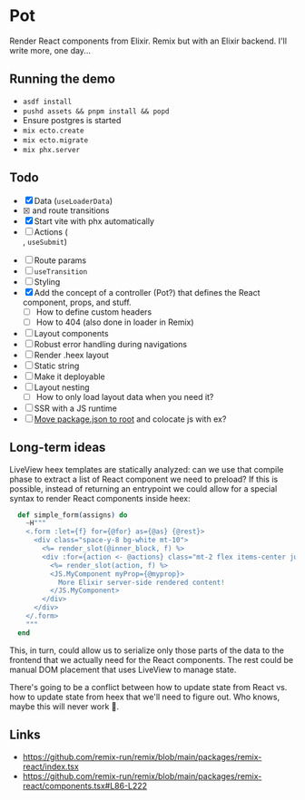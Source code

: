# Pot

Render React components from Elixir. Remix but with an Elixir backend. I'll write more, one day...

## Running the demo

- `asdf install`
- `pushd assets && pnpm install && popd`
- Ensure postgres is started
- `mix ecto.create`
- `mix ecto.migrate`
- `mix phx.server`

## Todo

- [x] Data (`useLoaderData`)
- [x] <Link> and route transitions
- [x] Start vite with phx automatically
- [ ] Actions (<Form>, `useSubmit`)
- [ ] Route params
- [ ] `useTransition`
- [ ] Styling
- [x] Add the concept of a controller (Pot?) that defines the React component, props, and stuff.
  - [ ] How to define custom headers
  - [ ] How to 404 (also done in loader in Remix)
- [ ] Layout components
- [ ] Robust error handling during navigations
- [ ] Render .heex layout
- [ ] Static string
- [ ] Make it deployable
- [ ] Layout nesting
  - [ ] How to only load layout data when you need it?
- [ ] SSR with a JS runtime
- [ ] [Move package.json to root](https://sourcegraph.com/search?q=context:global+type:path+file:package.json%24+repo:has.path%28mix.exs%29&patternType=standard&sm=1) and colocate js with ex?

## Long-term ideas

LiveView heex templates are statically analyzed: can we use that compile phase to extract a list of React component we need to preload? If this is possible, instead of returning an entrypoint we could allow for a special syntax to render React components inside heex:

```elixir
  def simple_form(assigns) do
    ~H"""
    <.form :let={f} for={@for} as={@as} {@rest}>
      <div class="space-y-8 bg-white mt-10">
        <%= render_slot(@inner_block, f) %>
        <div :for={action <- @actions} class="mt-2 flex items-center justify-between gap-6">
          <%= render_slot(action, f) %>
          <JS.MyComponent myProp={@myprop}>
            More Elixir server-side rendered content!
          </JS.MyComponent>
        </div>
      </div>
    </.form>
    """
  end
```

This, in turn, could allow us to serialize only those parts of the data to the frontend that we actually need for the React components. The rest could be manual DOM placement that uses LiveView to manage state.

There's going to be a conflict between how to update state from React vs. how to update state from heex that we'll need to figure out. Who knows, maybe this will never work 🤷.

## Links

- https://github.com/remix-run/remix/blob/main/packages/remix-react/index.tsx
- https://github.com/remix-run/remix/blob/main/packages/remix-react/components.tsx#L86-L222
